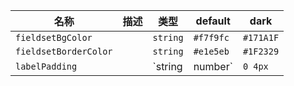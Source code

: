 | 名称 | 描述 | 类型 | default | dark |
|---|---|---|---|---|
| `fieldsetBgColor` |  | `string` | `#f7f9fc` | `#171A1F` |
| `fieldsetBorderColor` |  | `string` | `#e1e5eb` | `#1F2329` |
| `labelPadding` |  | `string | number` | `0 4px` | `0 4px` |
